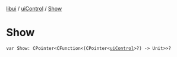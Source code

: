 [libui](../README.md) / [uiControl](README.md) / [Show](-show.md)

# Show

`var Show: CPointer<CFunction<(CPointer<`[`uiControl`](README.md)`>?) -> Unit>>?`
